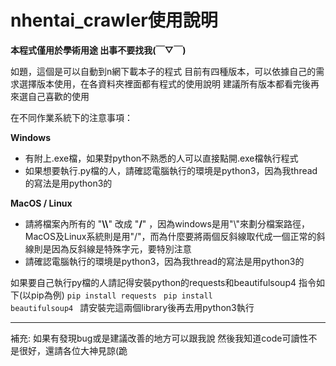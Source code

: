 # nhentai_crawler使用說明

**本程式僅用於學術用途
出事不要找我(￣▽￣)**


如題，這個是可以自動到n網下載本子的程式
目前有四種版本，可以依據自己的需求選擇版本使用，在各資料夾裡面都有程式的使用說明
建議所有版本都看完後再來選自己喜歡的使用


在不同作業系統下的注意事項：

**Windows**
* 有附上.exe檔，如果對python不熟悉的人可以直接點開.exe檔執行程式
* 如果想要執行.py檔的人，請確認電腦執行的環境是python3，因為我thread的寫法是用python3的

**MacOS / Linux**
* 請將檔案內所有的 "**\\\\**" 改成 "**/**" ，因為windows是用"\\"來劃分檔案路徑，MacOS及Linux系統則是用"/"，而為什麼要將兩個反斜線取代成一個正常的斜線則是因為反斜線是特殊字元，要特別注意
* 請確認電腦執行的環境是python3，因為我thread的寫法是用python3的


如果要自己執行py檔的人請記得安裝python的requests和beautifulsoup4
指令如下(以pip為例)
<code>pip install requests </code> 
<code>pip install beautifulsoup4 </code> 
請安裝完這兩個library後再去用python3執行

---
補充:
如果有發現bug或是建議改善的地方可以跟我說
然後我知道code可讀性不是很好，還請各位大神見諒(跪
